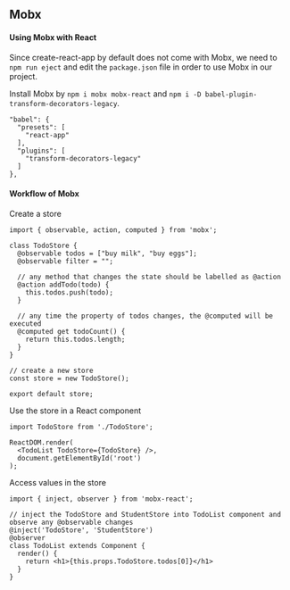 ## Mobx

#### Using Mobx with React

Since create-react-app by default does not come with Mobx, we need to `npm run eject` and edit the `package.json` file in order to use Mobx in our project.

Install Mobx by `npm i mobx mobx-react` and `npm i -D babel-plugin-transform-decorators-legacy`.

```
"babel": {
  "presets": [
    "react-app"
  ],
  "plugins": [
    "transform-decorators-legacy"
  ]  
},
```

#### Workflow of Mobx

Create a store

```
import { observable, action, computed } from 'mobx';

class TodoStore {
  @observable todos = ["buy milk", "buy eggs"];
  @observable filter = "";
  
  // any method that changes the state should be labelled as @action
  @action addTodo(todo) {
    this.todos.push(todo);
  }
  
  // any time the property of todos changes, the @computed will be executed
  @computed get todoCount() {
    return this.todos.length;
  }
}

// create a new store
const store = new TodoStore();

export default store;
```

Use the store in a React component

```
import TodoStore from './TodoStore';

ReactDOM.render(
  <TodoList TodoStore={TodoStore} />, 
  document.getElementById('root')
);
```

Access values in the store

```
import { inject, observer } from 'mobx-react';

// inject the TodoStore and StudentStore into TodoList component and observe any @observable changes
@inject('TodoStore', 'StudentStore')
@observer
class TodoList extends Component {
  render() {
    return <h1>{this.props.TodoStore.todos[0]}</h1>
  }
}
```
